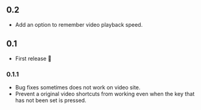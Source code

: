 ## 0.2
* Add an option to remember video playback speed.

## 0.1
* First release :tada:

### 0.1.1
* Bug fixes sometimes does not work on video site.
* Prevent a original video shortcuts from working even when the key that has not been set is pressed.
